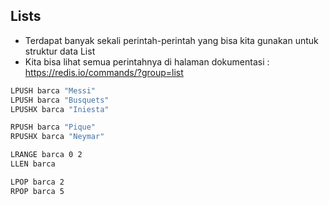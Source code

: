 ## Lists

- Terdapat banyak sekali perintah-perintah yang bisa kita gunakan untuk struktur data List
- Kita bisa lihat semua perintahnya di halaman dokumentasi :
https://redis.io/commands/?group=list 


```bash
LPUSH barca "Messi"
LPUSH barca "Busquets"
LPUSHX barca "Iniesta"

RPUSH barca "Pique"
RPUSHX barca "Neymar"

LRANGE barca 0 2
LLEN barca

LPOP barca 2
RPOP barca 5
```